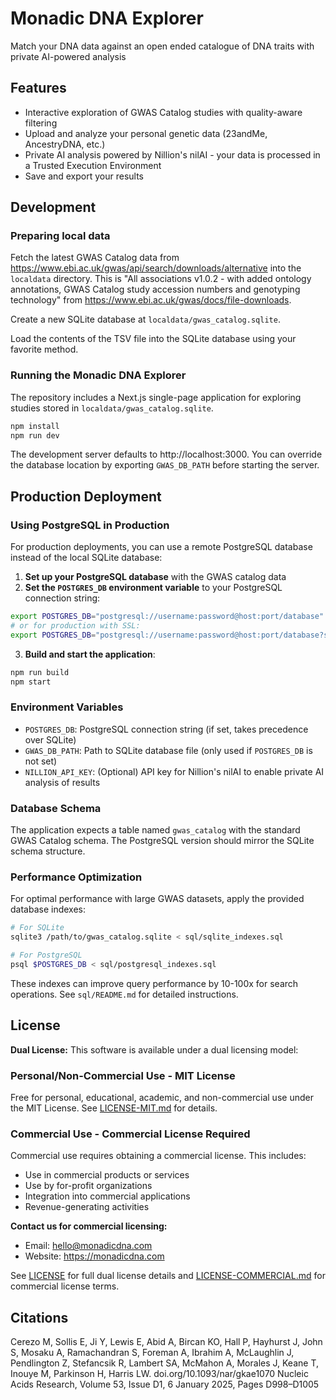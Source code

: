 # Monadic DNA Explorer

Match your DNA data against an open ended catalogue of DNA traits with private AI-powered analysis

## Features

- Interactive exploration of GWAS Catalog studies with quality-aware filtering
- Upload and analyze your personal genetic data (23andMe, AncestryDNA, etc.)
- Private AI analysis powered by Nillion's nilAI - your data is processed in a Trusted Execution Environment
- Save and export your results

## Development

### Preparing local data

Fetch the latest GWAS Catalog data from https://www.ebi.ac.uk/gwas/api/search/downloads/alternative into the `localdata` directory. This is "All associations v1.0.2 - with added ontology annotations, GWAS Catalog study accession numbers and genotyping technology" from https://www.ebi.ac.uk/gwas/docs/file-downloads.

Create a new SQLite database at `localdata/gwas_catalog.sqlite`.

Load the contents of the TSV file into the SQLite database using your favorite method.

### Running the Monadic DNA Explorer

The repository includes a Next.js single-page application for exploring studies stored in `localdata/gwas_catalog.sqlite`.

```bash
npm install
npm run dev
```

The development server defaults to http://localhost:3000. You can override the database location by exporting `GWAS_DB_PATH` before starting the server.

## Production Deployment

### Using PostgreSQL in Production

For production deployments, you can use a remote PostgreSQL database instead of the local SQLite database:

1. **Set up your PostgreSQL database** with the GWAS catalog data
2. **Set the `POSTGRES_DB` environment variable** to your PostgreSQL connection string:

```bash
export POSTGRES_DB="postgresql://username:password@host:port/database"
# or for production with SSL:
export POSTGRES_DB="postgresql://username:password@host:port/database?sslmode=require"
```

3. **Build and start the application**:

```bash
npm run build
npm start
```

### Environment Variables

- `POSTGRES_DB`: PostgreSQL connection string (if set, takes precedence over SQLite)
- `GWAS_DB_PATH`: Path to SQLite database file (only used if `POSTGRES_DB` is not set)
- `NILLION_API_KEY`: (Optional) API key for Nillion's nilAI to enable private AI analysis of results

### Database Schema

The application expects a table named `gwas_catalog` with the standard GWAS Catalog schema. The PostgreSQL version should mirror the SQLite schema structure.

### Performance Optimization

For optimal performance with large GWAS datasets, apply the provided database indexes:

```bash
# For SQLite
sqlite3 /path/to/gwas_catalog.sqlite < sql/sqlite_indexes.sql

# For PostgreSQL
psql $POSTGRES_DB < sql/postgresql_indexes.sql
```

These indexes can improve query performance by 10-100x for search operations. See `sql/README.md` for detailed instructions.

## License

**Dual License:** This software is available under a dual licensing model:

### Personal/Non-Commercial Use - MIT License
Free for personal, educational, academic, and non-commercial use under the MIT License. See [LICENSE-MIT.md](LICENSE-MIT.md) for details.

### Commercial Use - Commercial License Required
Commercial use requires obtaining a commercial license. This includes:
- Use in commercial products or services
- Use by for-profit organizations
- Integration into commercial applications
- Revenue-generating activities

**Contact us for commercial licensing:**
- Email: hello@monadicdna.com
- Website: https://monadicdna.com

See [LICENSE](LICENSE) for full dual license details and [LICENSE-COMMERCIAL.md](LICENSE-COMMERCIAL.md) for commercial license terms.

## Citations

Cerezo M, Sollis E, Ji Y, Lewis E, Abid A, Bircan KO, Hall P, Hayhurst J, John S, Mosaku A, Ramachandran S, Foreman A, Ibrahim A, McLaughlin J, Pendlington Z, Stefancsik R, Lambert SA, McMahon A, Morales J, Keane T, Inouye M, Parkinson H, Harris LW.
doi.org/10.1093/nar/gkae1070
Nucleic Acids Research, Volume 53, Issue D1, 6 January 2025, Pages D998–D1005
